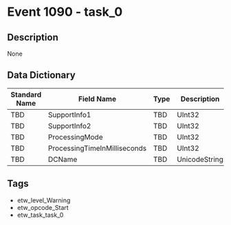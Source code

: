 # Event 1090 - task_0

## Description
None

## Data Dictionary
|Standard Name|Field Name|Type|Description|Sample Value|
|---|---|---|---|---|
|TBD|SupportInfo1|TBD|UInt32|None|None|
|TBD|SupportInfo2|TBD|UInt32|None|None|
|TBD|ProcessingMode|TBD|UInt32|None|None|
|TBD|ProcessingTimeInMilliseconds|TBD|UInt32|None|None|
|TBD|DCName|TBD|UnicodeString|None|None|

## Tags
* etw_level_Warning
* etw_opcode_Start
* etw_task_task_0